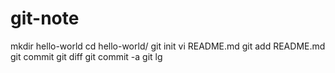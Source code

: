 # git-note
mkdir hello-world
cd hello-world/
git init
vi README.md
git add README.md
git commit
git diff
git commit -a
git lg
